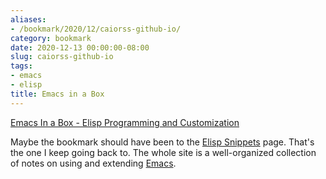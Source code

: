 ```yaml
---
aliases:
- /bookmark/2020/12/caiorss-github-io/
category: bookmark
date: 2020-12-13 00:00:00-08:00
slug: caiorss-github-io
tags:
- emacs
- elisp
title: Emacs in a Box
---
```


[Emacs In a Box - Elisp Programming and Customization](https://caiorss.github.io/Emacs-Elisp-Programming/)

Maybe the bookmark should have been to the [Elisp Snippets](https://caiorss.github.io/Emacs-Elisp-Programming/Elisp_Snippets.html) page.
That's the one I keep going back to. The whole site is a well-organized collection of notes on using and extending [Emacs](../../../card/Emacs.md).
